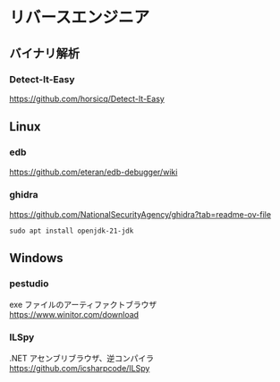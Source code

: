 # リバースエンジニア

## バイナリ解析

### Detect-It-Easy

https://github.com/horsicq/Detect-It-Easy

## Linux

### edb

https://github.com/eteran/edb-debugger/wiki

### ghidra

https://github.com/NationalSecurityAgency/ghidra?tab=readme-ov-file

```shell
sudo apt install openjdk-21-jdk
```

## Windows

### pestudio

exe ファイルのアーティファクトブラウザ  
https://www.winitor.com/download

### ILSpy

.NET アセンブリブラウザ、逆コンパイラ  
https://github.com/icsharpcode/ILSpy
